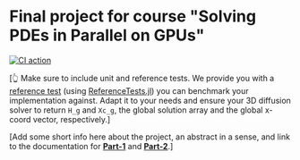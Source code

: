 # Final project for course "Solving PDEs in Parallel on GPUs"

[![CI action](https://github.com/YWang-east/course-101-0250-00-FinalProject/actions/workflows/CI.yml/badge.svg)](https://github.com/YWang-east/course-101-0250-00-FinalProject/actions/workflows/CI.yml)

[👆 Make sure to include unit and reference tests. We provide you with a [reference test](/test/part1.jl) (using [ReferenceTests.jl](https://github.com/JuliaTesting/ReferenceTests.jl)) you can benchmark your implementation against. Adapt it to your needs and ensure your 3D diffusion solver to return `H_g` and `Xc_g`, the global solution array and the global x-coord vector, respectively.]

[Add some short info here about the project, an abstract in a sense, and link to the documentation for [**Part-1**](/docs/part1.md) and [**Part-2**](/docs/part2.md).]


